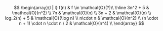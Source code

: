 $$
  \begin{array}{l | l}
    f(n) & f \in \mathcal{O}(?)\\ \hline
    3n^2 + 5  & \mathcal{O}(n^2) \\
    7n & \mathcal{O}(n) \\
    3n + 2 & \mathcal{O}(n) \\
    log_2(n) + 5 & \mathcal{O}(\log n) \\
    n\cdot n & \mathcal{O}(n^2) \\
    (n \cdot n + 1) \cdot n \cdot n / 2 & \mathcal{O}(n^4) \\
  \end{array}
$$
